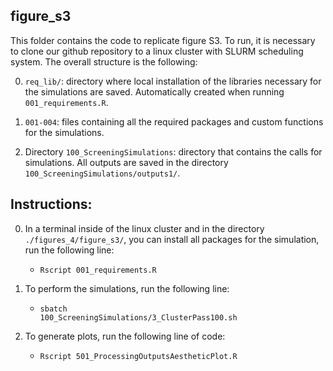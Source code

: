 ## figure_s3

This folder contains the code to replicate figure S3. To run, it is necessary to clone our github repository to a linux cluster with SLURM scheduling system. The overall structure is the following:

0. <code>req_lib/</code>: directory where local installation of the libraries necessary for the simulations are saved. Automatically created when running <code>001_requirements.R</code>.

1. <code>001-004</code>: files containing all the required packages and custom functions for the simulations. 

2. Directory <code>100_ScreeningSimulations</code>: directory that contains the calls for simulations. All outputs are saved in the directory <code>100_ScreeningSimulations/outputs1/</code>.

## Instructions:

0. In a terminal inside of the linux cluster and in the directory <code>./figures_4/figure_s3/</code>, you can install all packages for the simulation, run the following line:

    - <code>Rscript 001_requirements.R</code>

1. To perform the simulations, run the following line: 

    - <code>sbatch 100_ScreeningSimulations/3_ClusterPass100.sh</code>

2. To generate plots, run the following line of code:

    - <code>Rscript 501_ProcessingOutputsAestheticPlot.R</code>

    